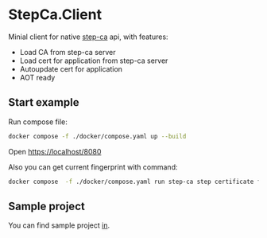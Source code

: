 # StepCa.Client

Minial client for native [step-ca](https://github.com/smallstep/certificates) api, with features:

* Load CA from step-ca server
* Load cert for application from step-ca server
* Autoupdate cert for application
* AOT ready

## Start example

Run compose file:

```bash
docker compose -f ./docker/compose.yaml up --build
```

Open <https://localhost/8080>

Also you can get current fingerprint with command:

```bash
docker compose  -f ./docker/compose.yaml run step-ca step certificate fingerprint /home/certs/ca.crt
```

## Sample project

You can find sample project [in](./Sample/Sample.csproj).
